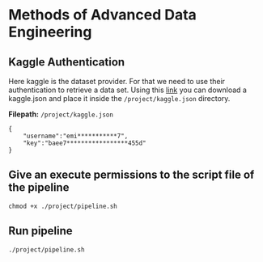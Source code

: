 # Methods of Advanced Data Engineering


## Kaggle Authentication
Here kaggle is the dataset provider. For that we need to use their authentication to retrieve a data set.
Using this [link](https://www.kaggle.com/settings) you can download a kaggle.json and place it inside the `/project/kaggle.json`
directory.

**Filepath:** `/project/kaggle.json`

```
{
	"username":"emi***********7",
	"key":"baee7*****************455d"
}
```

## Give an execute permissions to the script file of the pipeline
```
chmod +x ./project/pipeline.sh
```

## Run pipeline
```
./project/pipeline.sh
```